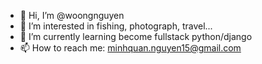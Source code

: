 - 👋 Hi, I’m @woongnguyen
- 👀 I’m interested in fishing, photograph, travel...
- 🌱 I’m currently learning become fullstack python/django
- 📫 How to reach me: minhquan.nguyen15@gmail.com

<!---
woongnguyen/woongnguyen is a ✨ special ✨ repository because its `README.md` (this file) appears on your GitHub profile.
You can click the Preview link to take a look at your changes.
--->
